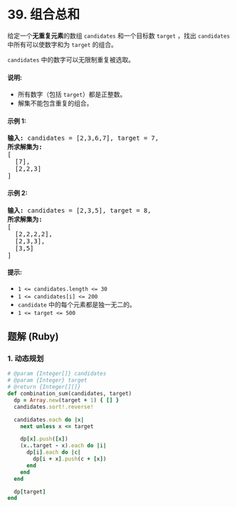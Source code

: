 # 39. 组合总和
给定一个**无重复元素**的数组 `candidates` 和一个目标数 `target` ，找出 `candidates` 中所有可以使数字和为 `target` 的组合。

`candidates` 中的数字可以无限制重复被选取。

#### 说明:
* 所有数字（包括 `target`）都是正整数。
* 解集不能包含重复的组合。

#### 示例 1:
<pre>
<strong>输入:</strong> candidates = [2,3,6,7], target = 7,
<strong>所求解集为:</strong>
[
  [7],
  [2,2,3]
]
</pre>

#### 示例 2:
<pre>
<strong>输入:</strong> candidates = [2,3,5], target = 8,
<strong>所求解集为:</strong>
[
  [2,2,2,2],
  [2,3,3],
  [3,5]
]
</pre>

#### 提示:
* `1 <= candidates.length <= 30`
* `1 <= candidates[i] <= 200`
* `candidate` 中的每个元素都是独一无二的。
* `1 <= target <= 500`

## 题解 (Ruby)

### 1. 动态规划
```Ruby
# @param {Integer[]} candidates
# @param {Integer} target
# @return {Integer[][]}
def combination_sum(candidates, target)
  dp = Array.new(target + 1) { [] }
  candidates.sort!.reverse!

  candidates.each do |x|
    next unless x <= target

    dp[x].push([x])
    (x..target - x).each do |i|
      dp[i].each do |c|
        dp[i + x].push(c + [x])
      end
    end
  end

  dp[target]
end
```
